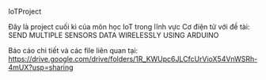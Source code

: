 IoTProject

Đây là project cuối kì của môn học IoT trong lĩnh vực Cơ điện tử với đề tài: SEND MULTIPLE SENSORS DATA WIRELESSLY
USING ARDUINO

Báo cáo chi tiết và các file liên quan tại: https://drive.google.com/drive/folders/1R_KWUpc6JLCfcUrVioX54VnWSRh-4mUX?usp=sharing
